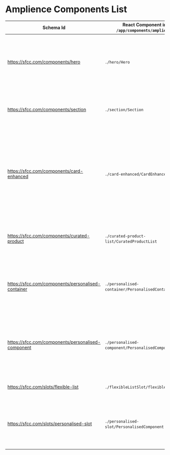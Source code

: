 # Amplience Components List

| Schema Id | React Component in `/app/components/amplience` | Description |
|-----------|-----------------|-------------|
| https://sfcc.com/components/hero | `./hero/Hero` | ![Hero)](./media/components-hero.png) Hero banner with an image, a localised title and a list of localised actions |
| https://sfcc.com/components/section | `./section/Section` | ![Section)](./media/components-section.png) A block of text with a localised title and localised subtitle|
| https://sfcc.com/components/card-enhanced | `./card-enhanced/CardEnhanced` | ![Card Enhanced)](./media/components-card-enhanced.png) An enhanced card with localisation, responsive imaging, point of interest cropping and layout options|
| https://sfcc.com/components/curated-product | `./curated-product-list/CuratedProductList` | ![Hero)](./media/components-curated-product-list.png) A list of manually curated products from SFCC |
| https://sfcc.com/components/personalised-container | `./personalised-container/PersonalisedContainer` | A container that contains variants associated to customer groups to display personalised content |
| https://sfcc.com/components/personalised-component | `./personalised-component/PersonalisedComponent` | A component that contains variants associated to customer groups to display personalised content |
| https://sfcc.com/slots/flexible-list | `./flexibleListSlot/flexibleListSlot` | A slot that contains a flexible list of content |
| https://sfcc.com/slots/personalised-slot | `./personalised-slot/PersonalisedComponent` | A slot that contains variants associated to customer groups to display personalised content |

 
